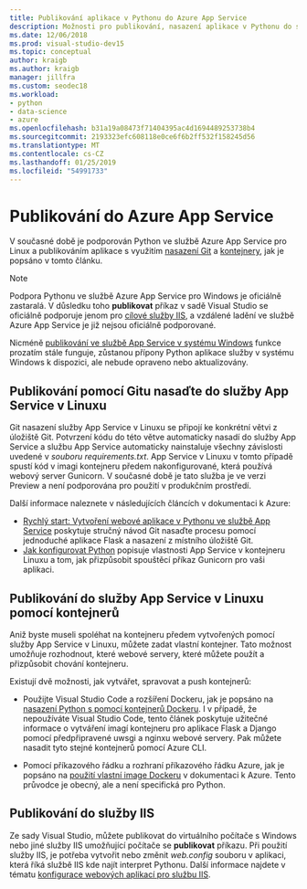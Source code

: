 ```yaml
---
title: Publikování aplikace v Pythonu do Azure App Service
description: Možnosti pro publikování, nasazení aplikace v Pythonu do služby Azure App Service, včetně úložiště Git a kontejnery Linuxu a nasazení do služby IIS.
ms.date: 12/06/2018
ms.prod: visual-studio-dev15
ms.topic: conceptual
author: kraigb
ms.author: kraigb
manager: jillfra
ms.custom: seodec18
ms.workload:
- python
- data-science
- azure
ms.openlocfilehash: b31a19a08473f71404395ac4d1694489253738b4
ms.sourcegitcommit: 2193323efc608118e0ce6f6b2ff532f158245d56
ms.translationtype: MT
ms.contentlocale: cs-CZ
ms.lasthandoff: 01/25/2019
ms.locfileid: "54991733"
---
```

# <a name="publish-to-azure-app-service"></a>Publikování do Azure App Service

V současné době je podporován Python ve službě Azure App Service pro Linux a publikováním aplikace s využitím [nasazení Git](#publish-to-app-service-on-linux-using-git-deploy) a [kontejnery](#publish-to-app-service-on-linux-using-containers), jak je popsáno v tomto článku.

> [!Note]
> Podpora Pythonu ve službě Azure App Service pro Windows je oficiálně zastaralá. V důsledku toho **publikovat** příkaz v sadě Visual Studio se oficiálně podporuje jenom pro [cílové služby IIS](#publish-to-iis), a vzdálené ladění ve službě Azure App Service je již nejsou oficiálně podporované.
>
> Nicméně [publikování ve službě App Service v systému Windows](publish-to-app-service-windows.md) funkce prozatím stále funguje, zůstanou přípony Python aplikace služby v systému Windows k dispozici, ale nebude opraveno nebo aktualizovány.

## <a name="publish-to-app-service-on-linux-using-git-deploy"></a>Publikování pomocí Gitu nasaďte do služby App Service v Linuxu

Git nasazení služby App Service v Linuxu se připojí ke konkrétní větvi z úložiště Git. Potvrzení kódu do této větve automaticky nasadí do služby App Service a službu App Service automaticky nainstaluje všechny závislosti uvedené v *souboru requirements.txt*. App Service v Linuxu v tomto případě spustí kód v imagi kontejneru předem nakonfigurované, která používá webový server Gunicorn. V současné době je tato služba je ve verzi Preview a není podporována pro použití v produkčním prostředí.

Další informace naleznete v následujících článcích v dokumentaci k Azure:

- [Rychlý start: Vytvoření webové aplikace v Pythonu ve službě App Service](/azure/app-service/containers/quickstart-python?toc=%2Fpython%2Fazure%2FTOC.json) poskytuje stručný návod Git nasaďte procesu pomocí jednoduché aplikace Flask a nasazení z místního úložiště Git.
- [Jak konfigurovat Python](/azure/app-service/containers/how-to-configure-python) popisuje vlastnosti App Service v kontejneru Linuxu a tom, jak přizpůsobit spouštěcí příkaz Gunicorn pro vaši aplikaci.

## <a name="publish-to-app-service-on-linux-using-containers"></a>Publikování do služby App Service v Linuxu pomocí kontejnerů

Aniž byste museli spoléhat na kontejneru předem vytvořených pomocí služby App Service v Linuxu, můžete zadat vlastní kontejner. Tato možnost umožňuje rozhodnout, které webové servery, které můžete použít a přizpůsobit chování kontejneru.

Existují dvě možnosti, jak vytvářet, spravovat a push kontejnerů:

- Použijte Visual Studio Code a rozšíření Dockeru, jak je popsáno na [nasazení Python s pomocí kontejnerů Dockeru](https://code.visualstudio.com/docs/python/tutorial-deploy-containers). I v případě, že nepoužíváte Visual Studio Code, tento článek poskytuje užitečné informace o vytváření imagí kontejneru pro aplikace Flask a Django pomocí předpřipravené uwsgi a nginxu webové servery. Pak můžete nasadit tyto stejné kontejnerů pomocí Azure CLI.

- Pomocí příkazového řádku a rozhraní příkazového řádku Azure, jak je popsáno na [použití vlastní image Dockeru](/azure/app-service/containers/tutorial-custom-docker-image) v dokumentaci k Azure. Tento průvodce je obecný, ale a není specifická pro Python.

## <a name="publish-to-iis"></a>Publikování do služby IIS

Ze sady Visual Studio, můžete publikovat do virtuálního počítače s Windows nebo jiné služby IIS umožňující počítače se **publikovat** příkazu. Při použití služby IIS, je potřeba vytvořit nebo změnit *web.config* souboru v aplikaci, která říká službě IIS kde najít interpret Pythonu. Další informace najdete v tématu [konfigurace webových aplikací pro službu IIS](configure-web-apps-for-iis-windows.md).
